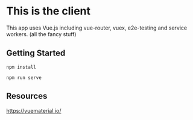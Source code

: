 # This is the client

This app uses Vue.js including vue-router, vuex, e2e-testing and service workers. (all the fancy stuff)


## Getting Started

`npm install`

`npm run serve`

## Resources

https://vuematerial.io/
